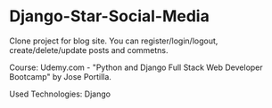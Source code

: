 # Django-Star-Social-Media

Clone project for blog site. You can register/login/logout, create/delete/update posts and commetns.

Course: Udemy.com - "Python and Django Full Stack Web Developer Bootcamp" by Jose Portilla.

Used Technologies: Django